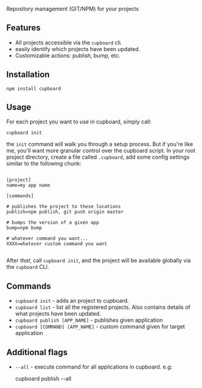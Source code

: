 Repository management (GIT/NPM) for your projects 
                                           

## Features                                
           
- All projects accessible via the `cupboard` cli.
- easily identify which projects have been updated. 
- Customizable actions: publish, bump, etc.    

## Installation 

	npm install cupboard
                             

## Usage                                   
                          
For each project you want to use in cupboard, simply call:
                                            
	cupboard init                       
	
the `init` command will walk you through a setup process. But if you're like me, you'll want more granular control over the cupboard script. In your root project directory, create a file called `.cupboard`, add some config settings similar to the following chunk:

```init    

[project]
name=my app name

[commands]    

# publishes the project to these locations
publish=npm publish, git push origin master  

# bumps the version of a given app
bump=npm bump         

# whatever command you want...
XXXX=whatever custom command you want
                      

```                                                          

After *that*, call `cupboard init`, and the project will be available globally via the `cupboard` CLI.

## Commands           
                  
- `cupboard init` - adds an project to cupboard.
- `cupboard list` - list all the registered projects. Also contains details of what projects have
been updated.                                                                                   
- `cupboard publish [APP_NAME]` - publishes given application
- `cupboard [COMMAND] [APP_NAME]` - custom command given for target application
         


## Additional flags

- `--all` - execute command for all applications in cupboard. e.g: 

	cupboard publish --all

                       




                                    

